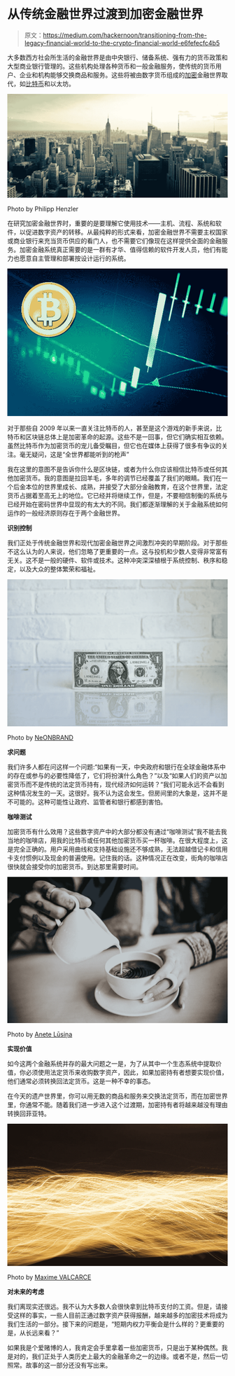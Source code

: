 # 从传统金融世界过渡到加密金融世界

> 原文：<https://medium.com/hackernoon/transitioning-from-the-legacy-financial-world-to-the-crypto-financial-world-e6fefecfc4b5>

大多数西方社会所生活的金融世界是由中央银行、储备系统、强有力的货币政策和大型商业银行管理的。这些机构处理各种货币和一般金融服务，使传统的货币用户、企业和机构能够交换商品和服务。这些将被由数字货币组成的[加密](https://hackernoon.com/tagged/crypto)金融世界取代，如[比特币](https://hackernoon.com/tagged/bitcoin)和以太坊。

![](img/07d62853e6781aa47a6a0037351b3fc7.png)

Photo by Philipp Henzler

在研究加密金融世界时，重要的是要理解它使用技术——主机、流程、系统和软件，以促进数字资产的转移。从最纯粹的形式来看，加密金融世界不需要主权国家或商业银行来充当货币供应的看门人，也不需要它们像现在这样提供全面的金融服务。加密金融系统真正需要的是一群有才华、值得信赖的软件开发人员，他们有能力也愿意自主管理和部署按设计运行的系统。

![](img/45e6ce8250fc1204b21d4e538ac0f8c8.png)

对于那些自 2009 年以来一直关注比特币的人，甚至是这个游戏的新手来说，比特币和区块链总体上是加密革命的起源。这些不是一回事，但它们确实相互依赖。虽然比特币作为加密货币的宠儿备受瞩目，但它也在媒体上获得了很多有争议的关注。毫无疑问，这是“全世界都能听到的枪声”

我在这里的意图不是告诉你什么是区块链，或者为什么你应该相信比特币或任何其他加密货币。我的意图是拉回羊毛，多年的调节已经覆盖了我们的眼睛。我们在一个后金本位的世界里成长、成熟，并接受了大部分金融教育，在这个世界里，法定货币占据着至高无上的地位。它已经并将继续工作，但是，不要相信制衡的系统与已经开始在密码世界中显现的有太大的不同。我们都逐渐理解的关于金融系统如何运作的一般经济原则存在于两个金融世界。

**识别控制**

我们正处于传统金融世界和现代加密金融世界之间激烈冲突的早期阶段。对于那些不这么认为的人来说，他们忽略了更重要的一点。这与投机和少数人变得非常富有无关。这不是一般的硬件、软件或技术。这种冲突深深植根于系统控制、秩序和稳定，以及大众的整体繁荣和福祉。

![](img/54852dba5d40f08a667e86b72b9ea764.png)

Photo by [NeONBRAND](https://unsplash.com/photos/JW6r_0CPYec?utm_source=unsplash&utm_medium=referral&utm_content=creditCopyText)

**求问题**

我们许多人都在问这样一个问题:“如果有一天，中央政府和银行在全球金融体系中的存在或参与的必要性降低了，它们将扮演什么角色？”以及“如果人们的资产以加密货币而不是传统的法定货币持有，现代经济如何运转？“我们可能永远不会看到这种情况发生的一天。这很好。我不认为这会发生。但房间里的大象是，这并不是不可能的。这种可能性让政府、监管者和银行都感到害怕。

**咖啡测试**

加密货币有什么效用？这些数字资产中的大部分都没有通过“咖啡测试”我不能去我当地的咖啡店，用我的比特币或任何其他加密货币买一杯咖啡。在很大程度上，这是完全正确的。用户采用曲线和支持基础设施还不够成熟，无法超越借记卡和信用卡支付惯例以及现金的普遍使用。记住我的话。这种情况正在改变，街角的咖啡店很快就会接受你的加密货币。到达那里需要时间。

![](img/8a3894baa4cd5f1647947a67adec8f02.png)

Photo by [Anete Lūsiņa](https://unsplash.com/photos/lPWSIC2OjUs?utm_source=unsplash&utm_medium=referral&utm_content=creditCopyText)

**实现价值**

如今这两个金融系统并存的最大问题之一是，为了从其中一个生态系统中提取价值，你必须使用法定货币来收购数字资产，因此，如果加密持有者想要实现价值，他们通常必须转换回法定货币。这是一种不幸的事态。

在今天的遗产世界里，你可以用无数的商品和服务来交换法定货币，而在加密世界里，你通常不能。随着我们进一步进入这个过渡期，加密持有者将越来越没有理由转换回菲亚特。

![](img/3621ab658adf905c72b19b8443dedd9a.png)

Photo by [Maxime VALCARCE](https://unsplash.com/photos/mAj8xn5zXsk?utm_source=unsplash&utm_medium=referral&utm_content=creditCopyText)

**对未来的考虑**

我们离现实还很远。我不认为大多数人会很快拿到比特币支付的工资。但是，请接受这样的事实，一些人目前正通过数字资产获得报酬，越来越多的加密技术将成为我们生活的一部分。接下来的问题是，“短期内权力平衡会是什么样的？更重要的是，从长远来看？”

如果我是个爱赌博的人，我肯定会手里拿着一些加密货币，只是出于某种偶然。我是对的，我们正处于人类历史上最大的金融革命之一的边缘。或者不是，然后一切照常。故事的这一部分还没有写出来。